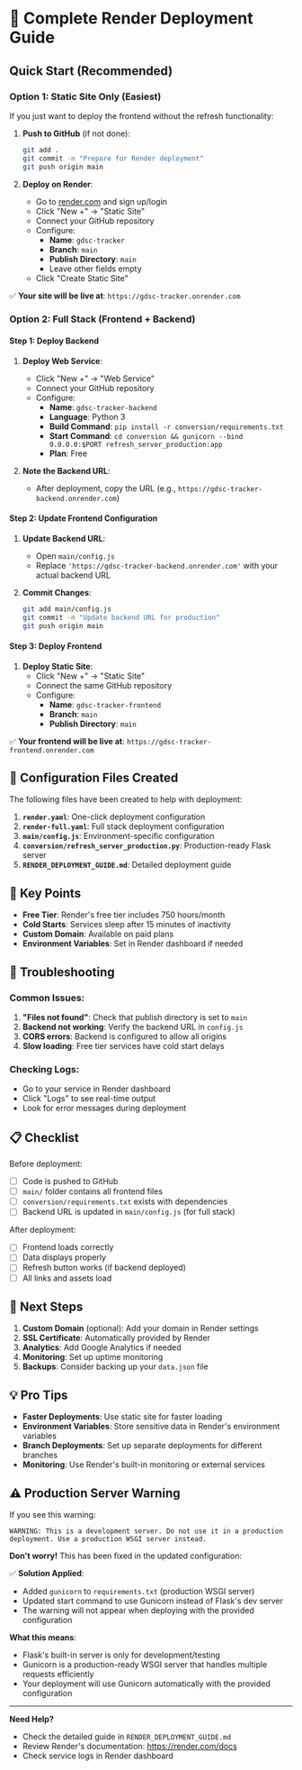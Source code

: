 # 🚀 Complete Render Deployment Guide

## Quick Start (Recommended)

### Option 1: Static Site Only (Easiest)
If you just want to deploy the frontend without the refresh functionality:

1. **Push to GitHub** (if not done):
   ```bash
   git add .
   git commit -m "Prepare for Render deployment"
   git push origin main
   ```

2. **Deploy on Render**:
   - Go to [render.com](https://render.com) and sign up/login
   - Click "New +" → "Static Site"
   - Connect your GitHub repository
   - Configure:
     - **Name**: `gdsc-tracker`
     - **Branch**: `main`
     - **Publish Directory**: `main`
     - Leave other fields empty
   - Click "Create Static Site"

✅ **Your site will be live at**: `https://gdsc-tracker.onrender.com`

### Option 2: Full Stack (Frontend + Backend)

#### Step 1: Deploy Backend
1. **Deploy Web Service**:
   - Click "New +" → "Web Service"
   - Connect your GitHub repository
   - Configure:
     - **Name**: `gdsc-tracker-backend`
     - **Language**: Python 3
     - **Build Command**: `pip install -r conversion/requirements.txt`
     - **Start Command**: `cd conversion && gunicorn --bind 0.0.0.0:$PORT refresh_server_production:app`
     - **Plan**: Free

2. **Note the Backend URL**:
   - After deployment, copy the URL (e.g., `https://gdsc-tracker-backend.onrender.com`)

#### Step 2: Update Frontend Configuration
1. **Update Backend URL**:
   - Open `main/config.js`
   - Replace `'https://gdsc-tracker-backend.onrender.com'` with your actual backend URL

2. **Commit Changes**:
   ```bash
   git add main/config.js
   git commit -m "Update backend URL for production"
   git push origin main
   ```

#### Step 3: Deploy Frontend
1. **Deploy Static Site**:
   - Click "New +" → "Static Site"
   - Connect the same GitHub repository
   - Configure:
     - **Name**: `gdsc-tracker-frontend`
     - **Branch**: `main`
     - **Publish Directory**: `main`

✅ **Your frontend will be live at**: `https://gdsc-tracker-frontend.onrender.com`

## 🔧 Configuration Files Created

The following files have been created to help with deployment:

1. **`render.yaml`**: One-click deployment configuration
2. **`render-full.yaml`**: Full stack deployment configuration
3. **`main/config.js`**: Environment-specific configuration
4. **`conversion/refresh_server_production.py`**: Production-ready Flask server
5. **`RENDER_DEPLOYMENT_GUIDE.md`**: Detailed deployment guide

## 🎯 Key Points

- **Free Tier**: Render's free tier includes 750 hours/month
- **Cold Starts**: Services sleep after 15 minutes of inactivity
- **Custom Domain**: Available on paid plans
- **Environment Variables**: Set in Render dashboard if needed

## 🐛 Troubleshooting

### Common Issues:

1. **"Files not found"**: Check that publish directory is set to `main`
2. **Backend not working**: Verify the backend URL in `config.js`
3. **CORS errors**: Backend is configured to allow all origins
4. **Slow loading**: Free tier services have cold start delays

### Checking Logs:
- Go to your service in Render dashboard
- Click "Logs" to see real-time output
- Look for error messages during deployment

## 📋 Checklist

Before deployment:
- [ ] Code is pushed to GitHub
- [ ] `main/` folder contains all frontend files
- [ ] `conversion/requirements.txt` exists with dependencies
- [ ] Backend URL is updated in `main/config.js` (for full stack)

After deployment:
- [ ] Frontend loads correctly
- [ ] Data displays properly
- [ ] Refresh button works (if backend deployed)
- [ ] All links and assets load

## 🎉 Next Steps

1. **Custom Domain** (optional): Add your domain in Render settings
2. **SSL Certificate**: Automatically provided by Render
3. **Analytics**: Add Google Analytics if needed
4. **Monitoring**: Set up uptime monitoring
5. **Backups**: Consider backing up your `data.json` file

## 💡 Pro Tips

- **Faster Deployments**: Use static site for faster loading
- **Environment Variables**: Store sensitive data in Render's environment variables
- **Branch Deployments**: Set up separate deployments for different branches
- **Monitoring**: Use Render's built-in monitoring or external services

## ⚠️ Production Server Warning

If you see this warning:
```
WARNING: This is a development server. Do not use it in a production deployment. Use a production WSGI server instead.
```

**Don't worry!** This has been fixed in the updated configuration:

✅ **Solution Applied**: 
- Added `gunicorn` to `requirements.txt` (production WSGI server)
- Updated start command to use Gunicorn instead of Flask's dev server
- The warning will not appear when deploying with the provided configuration

**What this means**:
- Flask's built-in server is only for development/testing
- Gunicorn is a production-ready WSGI server that handles multiple requests efficiently
- Your deployment will use Gunicorn automatically with the provided configuration

---

**Need Help?** 
- Check the detailed guide in `RENDER_DEPLOYMENT_GUIDE.md`
- Review Render's documentation: https://render.com/docs
- Check service logs in Render dashboard